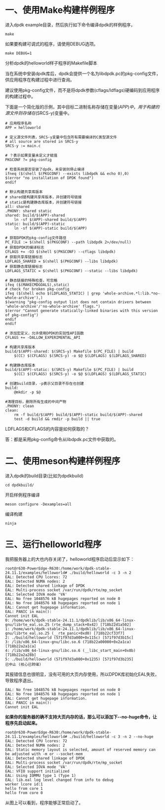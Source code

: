 # 一、使用Make构建样例程序

进入dpdk example目录，然后执行如下命令编译dpdk的样例程序，

```
make
```

如果要构建可调式的程序，请使用DEBUG选项。

```
make DEBUG=1
```

分析dpdk的helloworld样子程序的Makefile脚本



当在系统中安装dpdk库后，dpdk会提供一个名为libdpdk.pc的pkg-config文件，供应用程序在构建过程中进行查询。

建议使用pkg-config文件，而不是将dpdk参数(cflags/ldflags)硬编码到应用程序的构建过程中。



下面是一个简化版的示例，其中目标二进制名称存储在变量$(APP)中，用于构建的源文件则存储在$(SRCS-y)变量中。

```
# 应用程序名称
APP = helloworld

# 定义源文件列表，SRCS-y变量中包含所有需要编译的C类型源文件
# all source are stored in SRCS-y
SRCS-y := main.c

# ？表示如果变量未定义才赋值
PKGCONF ?= pkg-config

# 检查系统是否安装了dpdk，未安装则停止编译
ifneq ($(shell $(PKGCONF) --exists libdpdk && echo 0),0)
$(error "no installation of DPDK found")
endif

# 默认构建共享库版本
# shared是构建共享库版本，并创建符号链接
# static是构建静态库版本，并创建符号链接
all: shared
.PHONY: shared static
shared: build/$(APP)-shared
	ln -sf $(APP)-shared build/$(APP)
static: build/$(APP)-static
	ln -sf $(APP)-static build/$(APP)

# 获取DPDK的pkg-config文件路径
PC_FILE := $(shell $(PKGCONF) --path libdpdk 2>/dev/null)
# 获取DPDK的编译标志
CFLAGS += -O3 $(shell $(PKGCONF) --cflags libdpdk)
# 获取共享库链接标志
LDFLAGS_SHARED = $(shell $(PKGCONF) --libs libdpdk)
# 获取静态库链接标志
LDFLAGS_STATIC = $(shell $(PKGCONF) --static --libs libdpdk)

# 静态链接的特殊检查，可忽略
ifeq ($(MAKECMDGOALS),static)
# check for broken pkg-config
ifeq ($(shell echo $(LDFLAGS_STATIC) | grep 'whole-archive.*l:lib.*no-whole-archive'),)
$(warning "pkg-config output list does not contain drivers between 'whole-archive'/'no-whole-archive' flags.")
$(error "Cannot generate statically-linked binaries with this version of pkg-config")
endif
endif

# 添加宏定义，允许使用DPDK的实验性API函数
CFLAGS += -DALLOW_EXPERIMENTAL_API

# 构建共享库版本
build/$(APP)-shared: $(SRCS-y) Makefile $(PC_FILE) | build
	$(CC) $(CFLAGS) $(SRCS-y) -o $@ $(LDFLAGS) $(LDFLAGS_SHARED)

# 构建静态库版本
build/$(APP)-static: $(SRCS-y) Makefile $(PC_FILE) | build
	$(CC) $(CFLAGS) $(SRCS-y) -o $@ $(LDFLAGS) $(LDFLAGS_STATIC)

# 创建build目录，-p表示父目录不存在也创建
build:
	@mkdir -p $@

#清理目标，删除所有生成的中间产物
.PHONY: clean
clean:
	rm -f build/$(APP) build/$(APP)-static build/$(APP)-shared
	test -d build && rmdir -p build || true

```

LDFLAGS和CFLAGS的内容是如何获取的？

答：都是采用pkg-config命令从libdpdk.pc文件中获取的。



# 二、使用meson构建样例程序

进入dpdk的build目录(比如为dpdkbuild)

```
cd dpdkbuild/
```



开启样例程序编译

```
meson configure -Dexamples=all
```



编译构建

```
ninja
```



# 三、运行helloworld程序

我把服务器上的大也内存关闭了，helloworld程序启动后显示如下：

```
root@r630-PowerEdge-R630:/home/work/dpdk-stable-24.11.1/examples/helloworld# ./build/helloworld -c 3 -n 2
EAL: Detected CPU lcores: 72
EAL: Detected NUMA nodes: 2
EAL: Detected shared linkage of DPDK
EAL: Multi-process socket /var/run/dpdk/rte/mp_socket
EAL: Selected IOVA mode 'VA'
EAL: No free 1048576 kB hugepages reported on node 0
EAL: No free 1048576 kB hugepages reported on node 1
EAL: Cannot get hugepage information.
EAL: PANIC in main():
Cannot init EAL
0: /home/work/dpdk-stable-24.11.1/dpdklib/lib/x86_64-linux-gnu/librte_eal.so.25 (rte_dump_stack+0x42) [718b22d1a502]
1: /home/work/dpdk-stable-24.11.1/dpdklib/lib/x86_64-linux-gnu/librte_eal.so.25 (__rte_panic+0xd0) [718b22cf33f7]
2: ./build/helloworld (571f97d3a000+0x115c) [571f97d3b15c]
3: /lib/x86_64-linux-gnu/libc.so.6 (718b22a00000+0x2a1ca) [718b22a2a1ca]
4: /lib/x86_64-linux-gnu/libc.so.6 (__libc_start_main+0x8b) [718b22a2a28b]
5: ./build/helloworld (571f97d3a000+0x1235) [571f97d3b235]
已中止 (核心已转储)
```

其报错信息也很明显，没有可用的大页内存使用，所以DPDK库初始化EAL失败，导致程序退出。

```
EAL: No free 1048576 kB hugepages reported on node 0
EAL: No free 1048576 kB hugepages reported on node 1
EAL: Cannot get hugepage information.
EAL: PANIC in main():
Cannot init EAL
```



**如果你的服务器的确不支持大页内存的话，那么可以添加下--no-huge命令，让程序先启动起来。**

```
root@r630-PowerEdge-R630:/home/work/dpdk-stable-24.11.1/examples/helloworld# ./build/helloworld -c 3 -n 2 --no-huge
EAL: Detected CPU lcores: 72
EAL: Detected NUMA nodes: 2
EAL: Static memory layout is selected, amount of reserved memory can be adjusted with -m or --socket-mem
EAL: Detected shared linkage of DPDK
EAL: Multi-process socket /var/run/dpdk/rte/mp_socket
EAL: Selected IOVA mode 'VA'
EAL: VFIO support initialized
EAL: Using IOMMU type 1 (Type 1)
EAL: lib.eal log level changed from info to debug
worker lcore id:1
hello from core 1
hello from core 0
```

从图上可以看到，程序能够正常启动了。
